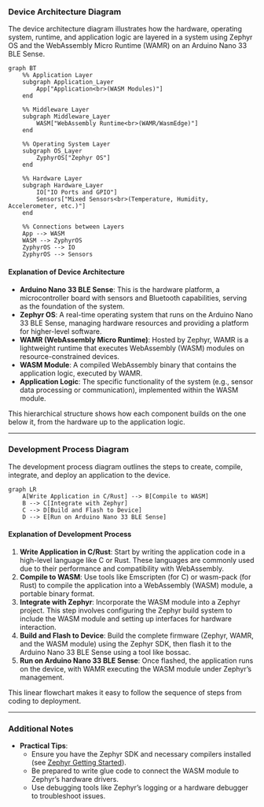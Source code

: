 ### Device Architecture Diagram

The device architecture diagram illustrates how the hardware, operating system, runtime, and application logic are layered in a system using Zephyr OS and the WebAssembly Micro Runtime (WAMR) on an Arduino Nano 33 BLE Sense.

```mermaid
graph BT
    %% Application Layer
    subgraph Application_Layer
        App["Application<br>(WASM Modules)"]
    end

    %% Middleware Layer
    subgraph Middleware_Layer
        WASM["WebAssembly Runtime<br>(WAMR/WasmEdge)"]
    end

    %% Operating System Layer
    subgraph OS_Layer
        ZyphyrOS["Zephyr OS"]
    end

    %% Hardware Layer
    subgraph Hardware_Layer
        IO["IO Ports and GPIO"]
        Sensors["Mixed Sensors<br>(Temperature, Humidity, Accelerometer, etc.)"]
    end

    %% Connections between Layers
    App --> WASM
    WASM --> ZyphyrOS
    ZyphyrOS --> IO
    ZyphyrOS --> Sensors

```

#### Explanation of Device Architecture
- **Arduino Nano 33 BLE Sense**: This is the hardware platform, a microcontroller board with sensors and Bluetooth capabilities, serving as the foundation of the system.
- **Zephyr OS**: A real-time operating system that runs on the Arduino Nano 33 BLE Sense, managing hardware resources and providing a platform for higher-level software.
- **WAMR (WebAssembly Micro Runtime)**: Hosted by Zephyr, WAMR is a lightweight runtime that executes WebAssembly (WASM) modules on resource-constrained devices.
- **WASM Module**: A compiled WebAssembly binary that contains the application logic, executed by WAMR.
- **Application Logic**: The specific functionality of the system (e.g., sensor data processing or communication), implemented within the WASM module.

This hierarchical structure shows how each component builds on the one below it, from the hardware up to the application logic.

---

### Development Process Diagram

The development process diagram outlines the steps to create, compile, integrate, and deploy an application to the device.

```mermaid
graph LR
    A[Write Application in C/Rust] --> B[Compile to WASM]
    B --> C[Integrate with Zephyr]
    C --> D[Build and Flash to Device]
    D --> E[Run on Arduino Nano 33 BLE Sense]
```

#### Explanation of Development Process
1. **Write Application in C/Rust**: Start by writing the application code in a high-level language like C or Rust. These languages are commonly used due to their performance and compatibility with WebAssembly.
2. **Compile to WASM**: Use tools like Emscripten (for C) or wasm-pack (for Rust) to compile the application into a WebAssembly (WASM) module, a portable binary format.
3. **Integrate with Zephyr**: Incorporate the WASM module into a Zephyr project. This step involves configuring the Zephyr build system to include the WASM module and setting up interfaces for hardware interaction.
4. **Build and Flash to Device**: Build the complete firmware (Zephyr, WAMR, and the WASM module) using the Zephyr SDK, then flash it to the Arduino Nano 33 BLE Sense using a tool like bossac.
5. **Run on Arduino Nano 33 BLE Sense**: Once flashed, the application runs on the device, with WAMR executing the WASM module under Zephyr’s management.

This linear flowchart makes it easy to follow the sequence of steps from coding to deployment.

---

### Additional Notes
- **Practical Tips**:
  - Ensure you have the Zephyr SDK and necessary compilers installed (see [Zephyr Getting Started](https://docs.zephyrproject.org/latest/develop/getting_started/index.html)).
  - Be prepared to write glue code to connect the WASM module to Zephyr’s hardware drivers.
  - Use debugging tools like Zephyr’s logging or a hardware debugger to troubleshoot issues.
